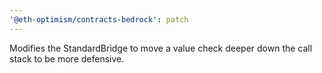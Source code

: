 ```yaml
---
'@eth-optimism/contracts-bedrock': patch
---
```


Modifies the StandardBridge to move a value check deeper down the call stack to be more defensive.
